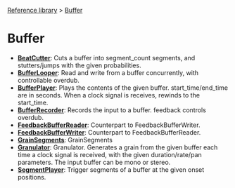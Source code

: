 [Reference library](../index.md) > [Buffer](index.md)

# Buffer

- **[BeatCutter](beatcutter.md)**: Cuts a buffer into segment_count segments, and stutters/jumps with the given probabilities.
- **[BufferLooper](bufferlooper.md)**: Read and write from a buffer concurrently, with controllable overdub.
- **[BufferPlayer](bufferplayer.md)**: Plays the contents of the given buffer. start_time/end_time are in seconds. When a clock signal is receives, rewinds to the start_time.
- **[BufferRecorder](bufferrecorder.md)**: Records the input to a buffer. feedback controls overdub.
- **[FeedbackBufferReader](feedbackbufferreader.md)**: Counterpart to FeedbackBufferWriter.
- **[FeedbackBufferWriter](feedbackbufferwriter.md)**: Counterpart to FeedbackBufferReader.
- **[GrainSegments](grainsegments.md)**: GrainSegments
- **[Granulator](granulator.md)**: Granulator. Generates a grain from the given buffer each time a clock signal is received, with the given duration/rate/pan parameters. The input buffer can be mono or stereo.
- **[SegmentPlayer](segmentplayer.md)**: Trigger segments of a buffer at the given onset positions.
